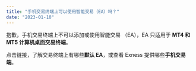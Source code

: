 ```yaml
---
title: "手机交易终端上可以使用智能交易（EA）吗？"
date: "2023-01-10"
---
```


抱歉，手机交易终端上不可以添加或使用智能交易 （EA），EA 只适用于 **MT4 和 MT5 计算机桌面交易终端**。

点击链接，了解交易终端上有哪些**默认 EA**，或查看 Exness 提供哪些**手机交易端**。
